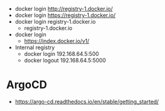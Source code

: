 

   * docker login http://registry-1.docker.io/
   * docker login https://registry-1.docker.io/
   * docker login registry-1.docker.io
      *  registry-1.docker.io
   * docker login
      * https://index.docker.io/v1/
   * Internal registry
      * docker login 192.168.64.5:500
      * docker logout 192.168.64.5:5000
     

# ArgoCD
   * https://argo-cd.readthedocs.io/en/stable/getting_started/

